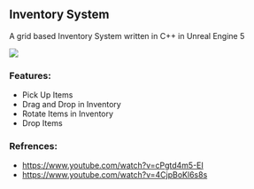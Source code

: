 ## Inventory System

A grid based Inventory System written in C++ in Unreal Engine 5

![](https://i.imgur.com/ZCVaVCp.gif)

### Features:

* Pick Up Items
* Drag and Drop in Inventory
* Rotate Items in Inventory
* Drop Items


### Refrences:
* https://www.youtube.com/watch?v=cPgtd4m5-EI
* https://www.youtube.com/watch?v=4CjpBoKl6s8s